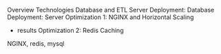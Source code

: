 Overview
Technologies
Database and ETL
Server
Deployment: Database
Deployment: Server
Optimization 1: NGINX and Horizontal Scaling
- results
Optimization 2: Redis Caching

NGINX, redis, mysql